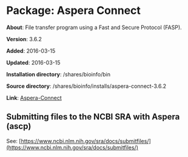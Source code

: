 # Package: Aspera Connect

**About**: File transfer program using a Fast and Secure Protocol (FASP).

**Version**: 3.6.2

**Added**: 2016-03-15

**Updated**: 2016-03-15

**Installation directory**: /shares/bioinfo/bin

**Source directory**: /shares/bioinfo/installs/aspera-connect-3.6.2

**Link**: [Aspera-Connect](http://downloads.asperasoft.com/connect2/)

## Submitting files to the NCBI SRA with Aspera (ascp)

See: [https://www.ncbi.nlm.nih.gov/sra/docs/submitfiles/](https://www.ncbi.nlm.nih.gov/sra/docs/submitfiles/)
